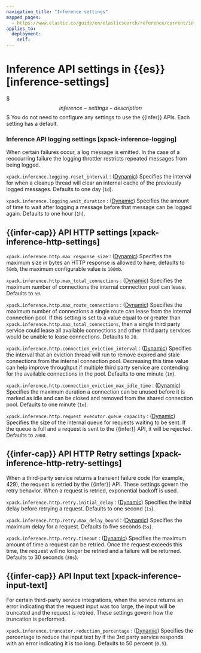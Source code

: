 ```yaml
---
navigation_title: "Inference settings"
mapped_pages:
  - https://www.elastic.co/guide/en/elasticsearch/reference/current/inference-settings.html
applies_to:
  deployment:
    self:
---
```


# Inference API settings in {{es}} [inference-settings]


$$$inference-settings-description$$$
You do not need to configure any settings to use the {{infer}} APIs. Each setting has a default.


### Inference API logging settings [xpack-inference-logging]

When certain failures occur, a log message is emitted. In the case of a reoccurring failure the logging throttler restricts repeated messages from being logged.

`xpack.inference.logging.reset_interval`
:   ([Dynamic](https://www.elastic.co/docs/api/doc/elasticsearch/operation/operation-cluster-put-settings)) Specifies the interval for when a cleanup thread will clear an internal cache of the previously logged messages. Defaults to one day (`1d`).

`xpack.inference.logging.wait_duration`
:   ([Dynamic](https://www.elastic.co/docs/api/doc/elasticsearch/operation/operation-cluster-put-settings)) Specifies the amount of time to wait after logging a message before that message can be logged again. Defaults to one hour (`1h`).

## {{infer-cap}} API HTTP settings [xpack-inference-http-settings]

`xpack.inference.http.max_response_size`
:   ([Dynamic](https://www.elastic.co/docs/api/doc/elasticsearch/operation/operation-cluster-put-settings)) Specifies the maximum size in bytes an HTTP response is allowed to have, defaults to `50mb`, the maximum configurable value is `100mb`.

`xpack.inference.http.max_total_connections`
:   ([Dynamic](https://www.elastic.co/docs/api/doc/elasticsearch/operation/operation-cluster-put-settings)) Specifies the maximum number of connections the internal connection pool can lease. Defaults to `50`.

`xpack.inference.http.max_route_connections`
:   ([Dynamic](https://www.elastic.co/docs/api/doc/elasticsearch/operation/operation-cluster-put-settings)) Specifies the maximum number of connections a single route can lease from the internal connection pool. If this setting is set to a value equal to or greater than `xpack.inference.http.max_total_connections`, then a single third party service could lease all available connections and other third party services would be unable to lease connections. Defaults to `20`.

`xpack.inference.http.connection_eviction_interval`
:   ([Dynamic](https://www.elastic.co/docs/api/doc/elasticsearch/operation/operation-cluster-put-settings)) Specifies the interval that an eviction thread will run to remove expired and stale connections from the internal connection pool. Decreasing this time value can help improve throughput if multiple third party service are contending for the available connections in the pool. Defaults to one minute (`1m`).

`xpack.inference.http.connection_eviction_max_idle_time`
:   ([Dynamic](https://www.elastic.co/docs/api/doc/elasticsearch/operation/operation-cluster-put-settings)) Specifies the maximum duration a connection can be unused before it is marked as idle and can be closed and removed from the shared connection pool. Defaults to one minute (`1m`).

`xpack.inference.http.request_executor.queue_capacity`
:   ([Dynamic](https://www.elastic.co/docs/api/doc/elasticsearch/operation/operation-cluster-put-settings)) Specifies the size of the internal queue for requests waiting to be sent. If the queue is full and a request is sent to the {{infer}} API, it will be rejected. Defaults to `2000`.


## {{infer-cap}} API HTTP Retry settings [xpack-inference-http-retry-settings]

When a third-party service returns a transient failure code (for example, 429), the request is retried by the {{infer}} API. These settings govern the retry behavior. When a request is retried, exponential backoff is used.

`xpack.inference.http.retry.initial_delay`
:   ([Dynamic](https://www.elastic.co/docs/api/doc/elasticsearch/operation/operation-cluster-put-settings)) Specifies the initial delay before retrying a request. Defaults to one second (`1s`).

`xpack.inference.http.retry.max_delay_bound`
:   ([Dynamic](https://www.elastic.co/docs/api/doc/elasticsearch/operation/operation-cluster-put-settings)) Specifies the maximum delay for a request. Defaults to five seconds (`5s`).

`xpack.inference.http.retry.timeout`
:   ([Dynamic](https://www.elastic.co/docs/api/doc/elasticsearch/operation/operation-cluster-put-settings)) Specifies the maximum amount of time a request can be retried. Once the request exceeds this time, the request will no longer be retried and a failure will be returned. Defaults to 30 seconds (`30s`).


## {{infer-cap}} API Input text [xpack-inference-input-text]

For certain third-party service integrations, when the service returns an error indicating that the request input was too large, the input will be truncated and the request is retried. These settings govern how the truncation is performed.

`xpack.inference.truncator.reduction_percentage`
:   ([Dynamic](https://www.elastic.co/docs/api/doc/elasticsearch/operation/operation-cluster-put-settings)) Specifies the percentage to reduce the input text by if the 3rd party service responds with an error indicating it is too long. Defaults to 50 percent (`0.5`).



